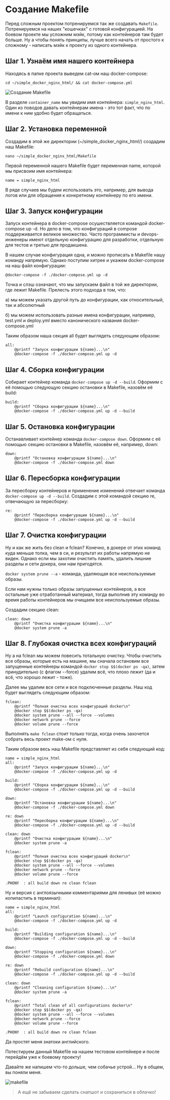 # Создание Makefile

Перед сложным проектом потренируемся так же создавать ```Makefile```. Потренируемся на наших "кошечках" с готовой конфигурацией. На боевом проекте мы усложним мэйк, потому как контейнеров там будет больше. Ну а чтобы понять принципы, лучше всего начать от простого к сложному - написать мэйк к проекту из одного контейнера.

## Шаг 1. Узнаём имя нашего контейнера

Находясь в папке проекта выведем cat-ом наш docker-compose:

```cd ~/simple_docker_nginx_html/ && cat docker-compose.yml```

![Создание Makefile](media/makefile_settings/step_0.png)

В разделе ```container_name``` мы увидим имя контейнера: ```simple_nginx_html```. Один из поводов давать контейнерам имена - это тот факт, что по имени к ним удобно будет обращаться.

## Шаг 2. Установка переменной

Создадим в этой же директории (~/simple_docker_nginx_html/) создадим наш Makefile:

``nano ~/simple_docker_nginx_html/Makefile``

Первой переменной нашего Makefile будет переменная name, которой мы присвоим имя контейнера:

```
name = simple_nginx_html
```

В ряде случаев мы будем использовать это, например, для вывода логов или для обращения к конкретному контейнеру по его имени.

## Шаг 3. Запуск конфигурации

Запуск контейнера в docker-compose осушествляется командой docker-compose up -d. Но дело в том, что конфигураций в compose поддерживается великое множество. Часто программисты и devops-инженеры имеют отдельную конфигурацию для разработки, отдельную для тестов и третью для продакшена.

В нашем случае конфигурация одна, и можно прописать в Makefile нашу команду напрямую. Однако поступим хитрее и укажем docker-compose на наш файл конфигурации:

```@docker-compose -f ./docker-compose.yml up -d```

Точка и слэш означают, что мы запускаем файл в той же директории, где лежит Makefile. Прелесть этого подхода в том, что:

а) мы можем указать другой путь до конфигурации, как относительный, так и абсолютный

б) мы можем использовать разные имена конфигурации, например, test.yml и deploy.yml вместо канонического названия docker-compose.yml

Таким образом наша секция all будет выглядеть следующим образом:

```
all:
	@printf "Запуск конфигурации ${name}...\n"
	@docker-compose -f ./docker-compose.yml up -d
```

## Шаг 4. Сборка конфигурации

Собирает контейнер команда ```docker-compose up -d --build```. Оформим с её помощью следующую секцию остановки в Makefile, назовём её build:

```
build:
	@printf "Сборка конфигурации ${name}...\n"
	@docker-compose -f ./docker-compose.yml up -d --build
```

## Шаг 5. Остановка конфигурации

Останавливает контейнер команда ```docker-compose down```. Оформим с её помощью секцию остановки в Makefile, назовём её, например, down:

```
down:
	@printf "Остановка конфигурации ${name}...\n"
	@docker-compose -f ./docker-compose.yml down
```

## Шаг 6. Пересборка конфигурации

За пересборку контейнеров и применение изменений отвечает команда ```docker-compose up -d --build```. Создадим с этой командой секцию re, отвечающую за пересборку:

```
re:
	@printf "Пересборка конфигурации ${name}...\n"
	@docker-compose -f ./docker-compose.yml up -d --build
```

## Шаг 7. Очистка конфигурации

Ну и как же жить без clean и fclean? Конечно, в докере от этих команд куда меньше толка, чем в си, и результат их работы напрямую не виден. Однако если мы захотим очистить память, удалить лишние разделы и сети докера, они нам пригодятся.

```docker system prune --a``` - команда, удаляющая все неиспользуемые образы.

Если нам нужны только образы запущенных контейнеров, а все остальные уже отработанный материал, тогда выполнив эту команду во время работы контейнеров мы очищаем все неиспользуемые образы.

Создадим секцию clean:

```
clean: down
	@printf "Очистка конфигурации ${name}...\n"
	@docker system prune -a
```

## Шаг 8. Глубокая очистка всех конфигураций

Ну а на fclean мы можем повесить тотальную очистку. Чтобы очистить все образы, которые есть на машине, мы сначала остановим все запущенные контейнеры командой ```docker stop $$(docker ps -qa)```, затем принудительно (с флагом --force) удалим всё, что плохо лежит (да и всё, что хорошо лежит - тоже).

Далее мы удалим все сети и все подключенные разделы. Наш код будет выглядеть следующим образом:

```
fclean:
	@printf "Полная очистка всех конфигураций docker\n"
	@docker stop $$(docker ps -qa)
	@docker system prune --all --force --volumes
	@docker network prune --force
	@docker volume prune --force
```

Выполнять ```make fclean``` стоит только тогда, когда очень захочется собрать весь проект make-ом с нуля.

Таким образом весь наш Makefile представляет из себя следующий код:

```
name = simple_nginx_html
all:
	@printf "Запуск конфигурации ${name}...\n"
	@docker-compose -f ./docker-compose.yml up -d

build:
	@printf "Сборка конфигурации ${name}...\n"
	@docker-compose -f ./docker-compose.yml up -d --build

down:
	@printf "Остановка конфигурации ${name}...\n"
	@docker-compose -f ./docker-compose.yml down

re:	down
	@printf "Пересборка конфигурации ${name}...\n"
	@docker-compose -f ./docker-compose.yml up -d --build

clean: down
	@printf "Очистка конфигурации ${name}...\n"
	@docker system prune -a

fclean:
	@printf "Полная очистка всех конфигураций docker\n"
	@docker stop $$(docker ps -qa)
	@docker system prune --all --force --volumes
	@docker network prune --force
	@docker volume prune --force

.PHONY	: all build down re clean fclean
```

Ну и версия с англоязычными комментариями для ленивых (её можно копипастить в терминал):

```
name = simple_nginx_html
all:
	@printf "Launch configuration ${name}...\n"
	@docker-compose -f ./docker-compose.yml up -d

build:
	@printf "Building configuration ${name}...\n"
	@docker-compose -f ./docker-compose.yml up -d --build

down:
	@printf "Stopping configuration ${name}...\n"
	@docker-compose -f ./docker-compose.yml down

re:	down
	@printf "Rebuild configuration ${name}...\n"
	@docker-compose -f ./docker-compose.yml up -d --build

clean: down
	@printf "Cleaning configuration ${name}...\n"
	@docker system prune -a

fclean:
	@printf "Total clean of all configurations docker\n"
	@docker stop $$(docker ps -qa)
	@docker system prune --all --force --volumes
	@docker network prune --force
	@docker volume prune --force

.PHONY	: all build down re clean fclean
```

Да простят меня знатоки английского.

Потестируем данный Makefile на нашем тестовом контейнере и после перейдём уже к боевому проекту!

Давайте же напишем что-то дольше, чем собачье устрой... Ну в общем, вы поняли меня.

![makefile](media/stickers/dogengine.png)

> А ещё не забываем сделать снапшот и сохраниться в облачко!
